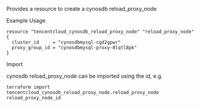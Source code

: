 Provides a resource to create a cynosdb reload_proxy_node

Example Usage

```hcl
resource "tencentcloud_cynosdb_reload_proxy_node" "reload_proxy_node" {
  cluster_id     = "cynosdbmysql-cgd2gpwr"
  proxy_group_id = "cynosdbmysql-proxy-8lqtl8pk"
}
```

Import

cynosdb reload_proxy_node can be imported using the id, e.g.

```
terraform import tencentcloud_cynosdb_reload_proxy_node.reload_proxy_node reload_proxy_node_id
```